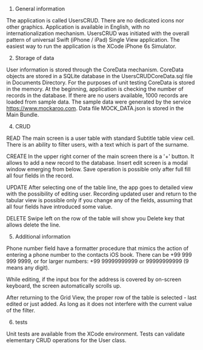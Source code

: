1. General information

The application is called UsersCRUD.
There are no dedicated icons nor other graphics.
Application is available in English, with no internationalization mechanism.
UsersCRUD was initiated with the overall pattern of universal Swift (iPhone / iPad) Single View application.
The easiest way to run the application is the XCode iPhone 6s Simulator.

2. Storage of data

User information is stored through the CoreData mechanism.
CoreData objects are stored in a SQLite database in the UsersCRUDCoreData.sql file in Documents Directory.
For the purposes of unit testing CoreData is stored in the memory.
At the beginning, application is checking the number of records in the database. If there are no users available, 1000 records are loaded from sample data.
The sample data were generated by the service https://www.mockaroo.com. Data file MOCK_DATA.json is stored in the Main Bundle.

4. CRUD

READ
The main screen is a user table with standard Subtitle table view cell.
There is an ability to filter users, with a text which is part of the surname.

CREATE
In the upper right corner of the main screen there is a '+' button. It allows to add a new record to the database. Insert edit screen is a modal window emerging from below. Save operation is possible only after full fill all four fields in the record.

UPDATE
After selecting one of the table line, the app goes to detailed view with the possibility of editing user.
Recording updated user and return to the tabular view is possible only if you change any of the fields, assuming that all four fields have introduced some value.

DELETE
Swipe left on the row of the table will show you Delete key that allows delete the line.

5. Additional information

Phone number field have a formatter procedure that mimics the action of entering a phone number to the contacts iOS book. There can be +99 999 999 9999, or for larger numbers: +99 99999999999 or 99999999999 (9 means any digit).

While editing, if the input box for the address is covered by on-screen keyboard, the screen automatically scrolls up.

After returning to the Grid View, the proper row of the table is selected - last edited or just added. As long as it does not interfere with the current value of the filter.

6. tests

Unit tests are available from the XCode environment. Tests can validate elementary CRUD operations for the User class.